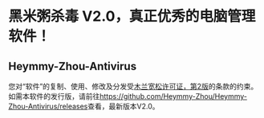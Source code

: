 # 黑米粥杀毒 V2.0，真正优秀的电脑管理软件！
## Heymmy-Zhou-Antivirus
您对“软件”的复制、使用、修改及分发受[木兰宽松许可证，第2版](https://github.com/Heymmy-Zhou/Heymmy-Zhou-Antivirus/blob/master/LICENSE)的条款的约束。  
如需本软件的发行版，请前往<https://github.com/Heymmy-Zhou/Heymmy-Zhou-Antivirus/releases>查看，最新版本V2.0。

